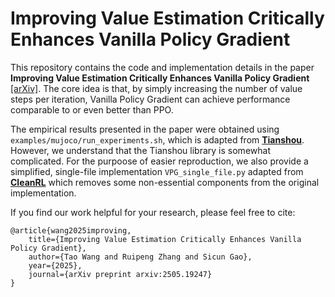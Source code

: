 # Improving Value Estimation Critically Enhances Vanilla Policy Gradient

This repository contains the code and implementation details in the paper **Improving Value Estimation Critically Enhances Vanilla Policy Gradient** [[arXiv]](https://arxiv.org/abs/2505.19247). The core idea is that, by simply increasing the number of value steps per iteration, Vanilla Policy Gradient can achieve performance comparable to or even better than PPO.

The empirical results presented in the paper were obtained using `examples/mujoco/run_experiments.sh`, which is adapted from **[Tianshou](https://github.com/thu-ml/tianshou)**. However, we understand that the Tianshou library is somewhat complicated. For the purpoose of easier reproduction, we also provide a simplified, single-file implementation `VPG_single_file.py` adapted from **[CleanRL](https://github.com/vwxyzjn/cleanrl)** which removes some non-essential components from the original implementation.

If you find our work helpful for your research, please feel free to cite:
```
@article{wang2025improving,
    title={Improving Value Estimation Critically Enhances Vanilla Policy Gradient},
    author={Tao Wang and Ruipeng Zhang and Sicun Gao},
    year={2025},
    journal={arXiv preprint arxiv:2505.19247}
}
```
